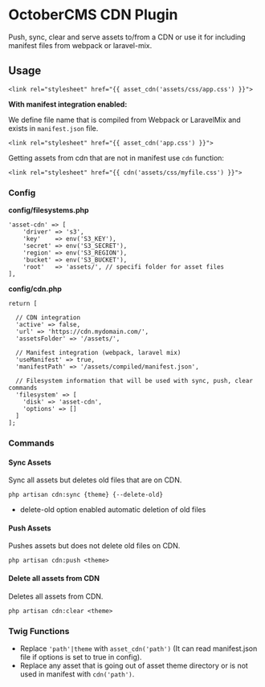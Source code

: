 # OctoberCMS CDN Plugin
Push, sync, clear and serve assets to/from a CDN or use it for including manifest files from webpack or laravel-mix.

## Usage
```
<link rel="stylesheet" href="{{ asset_cdn('assets/css/app.css') }}">
```

**With manifest integration enabled:**

We define file name that is compiled from Webpack or LaravelMix and exists in `manifest.json` file.
```
<link rel="stylesheet" href="{{ asset_cdn('app.css') }}">
```

Getting assets from cdn that are not in manifest use `cdn` function:
```
<link rel="stylesheet" href="{{ cdn('assets/css/myfile.css') }}">
```

### Config

**config/filesystems.php**
```
'asset-cdn' => [
    'driver' => 's3',
    'key'    => env('S3_KEY'),
    'secret' => env('S3_SECRET'),
    'region' => env('S3_REGION'),
    'bucket' => env('S3_BUCKET'),
    'root'   => 'assets/', // specifi folder for asset files
],
```

**config/cdn.php**
```
return [

  // CDN integration
  'active' => false,
  'url' => 'https://cdn.mydomain.com/',
  'assetsFolder' => '/assets/',

  // Manifest integration (webpack, laravel mix)
  'useManifest' => true,
  'manifestPath' => '/assets/compiled/manifest.json',

  // Filesystem information that will be used with sync, push, clear commands
  'filesystem' => [
    'disk' => 'asset-cdn',
    'options' => []
  ]
];
```


### Commands

#### Sync Assets
Sync all assets but deletes old files that are on CDN.

```
php artisan cdn:sync {theme} {--delete-old}
```

- delete-old option enabled automatic deletion of old files

#### Push Assets
Pushes assets but does not delete old files on CDN.

```
php artisan cdn:push <theme>
```

#### Delete all assets from CDN
Deletes all assets from CDN.

```
php artisan cdn:clear <theme>
```

### Twig Functions

- Replace `'path'|theme` with `asset_cdn('path')` (It can read manifest.json file if options is set to true in config).
- Replace any asset that is going out of asset theme directory or is not used in manifest with `cdn('path')`.
